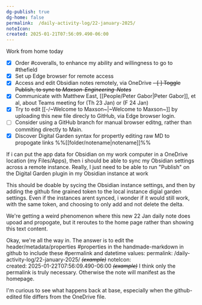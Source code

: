 ```yaml
---
dg-publish: true
dg-home: false
permalink:	/daily-activity-log/22-january-2025/
noteIcon:	
created: 2025-01-21T07:56:09.490-06:00
---
```

Work from home today


- [x] Order #coveralls, to enhance my ability and willingness to go to #thefield
- [x] Set up Edge browser for remote access
- [x] Access and edit Obsidian notes remotely, via OneDrive
~~- [ ] Toggle Publish, to sync to *Maxson-Engineering-Notes*~~
- [x] Communicate with Matthew East, [[People/Peter Gabor\|Peter Gabor]], et al, about Teams meeting for (Th 23 Jan) or (F 24 Jan)
- [x] Try to edit [[-/~Welcome to Maxson~\|~Welcome to Maxson~]] by uploading this new file direcly to GitHub, via Edge browser login.
- [ ] Consider using a GitHub branch for manual browser editng, rather than commiting directly to Main.
- [x] Discover Digital Garden syntax for propertly editing raw MD to propogate links %%[[folder/notename\|notename]]%%

If i can put the app data for Obsidian on my work computer in a OneDrive location (my Files/Apps), then i should be able to sync my Obsidian settings across a remote instance.
Really, I just need to be able to run "Publish" on the Digital Garden plugin in my Obsidian instance at work

This should be doable by sycing the Obsidian instance settings, and then by adding the github fine grained token to the local instance digial garden settings. Even if the instances arent synced, i wonder if it would still work, with the same token, and choosing to only add and not delete the delta.

We're getting a weird phenomenon where this new 22 Jan daily note does upoad and propogate, but it reroutes to the home page rather than showing this text content.

Okay, we're all the way in. The answer is to edit the header/metadata/properties #properties in the handmade-markdown in github to include these #permalink and datetime values:
permalink:	/daily-activity-log/22-january-2025/ ~~*(example)*~~
noteIcon:	
created: 2025-01-22T07:56:09.490-06:00 ~~*(example)*~~
I think only the permalink is truly necessary. Otherwise the note will manifest as the homepage. 

I'm curious to see what happens back at base, especially when the github-edited file differs from the OneDrive file.
